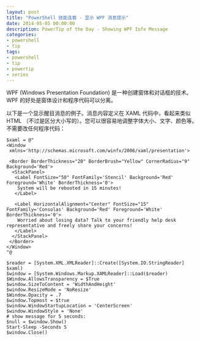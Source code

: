 ```yaml
---
layout: post
title: "PowerShell 技能连载 - 显示 WPF 消息提示"
date: 2014-05-05 00:00:00
description: PowerTip of the Day - Showing WPF Info Message
categories:
- powershell
- tip
tags:
- powershell
- tip
- powertip
- series
---
```

WPF (Windows Presentation Foundation) 是一种创建窗体和对话框的技术。WPF 的好处是窗体设计和程序代码可以分离。

以下是一个显示醒目消息的例子。消息内容定义在 XAML 代码中，看起来类似 HTML （不过是区分大小写的）。您可以很容易地调整字体大小、文字、颜色等。不需要改任何程序代码：

    $xaml = @"
    <Window
     xmlns='http://schemas.microsoft.com/winfx/2006/xaml/presentation'>
    
     <Border BorderThickness="20" BorderBrush="Yellow" CornerRadius="9" Background='Red'>
      <StackPanel>
       <Label FontSize="50" FontFamily='Stencil' Background='Red' Foreground='White' BorderThickness='0'>
        System will be rebooted in 15 minutes!
       </Label>
    
       <Label HorizontalAlignment="Center" FontSize="15" FontFamily='Consolas' Background='Red' Foreground='White' BorderThickness='0'>
        Worried about losing data? Talk to your friendly help desk representative and freely share your concerns!
       </Label>
      </StackPanel>
     </Border>
    </Window>
    "@
    
    $reader = [System.XML.XMLReader]::Create([System.IO.StringReader] $xaml)
    $window = [System.Windows.Markup.XAMLReader]::Load($reader)
    $Window.AllowsTransparency = $True
    $window.SizeToContent = 'WidthAndHeight'
    $window.ResizeMode = 'NoResize'
    $Window.Opacity = .7
    $window.Topmost = $true
    $window.WindowStartupLocation = 'CenterScreen'
    $window.WindowStyle = 'None'
    # show message for 5 seconds:
    $null = $window.Show()
    Start-Sleep -Seconds 5
    $window.Close()

<!--本文国际来源：[Showing WPF Info Message](http://community.idera.com/powershell/powertips/b/tips/posts/showing-wpf-info-message)-->
